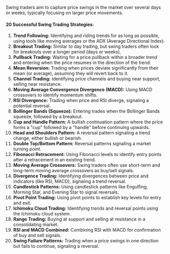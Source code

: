 Swing traders aim to capture price swings in the market over several days or weeks, typically focusing on larger price movements.

#### 20 Successful Swing Trading Strategies:

1. **Trend Following:** Identifying and riding trends for as long as possible, using tools like moving averages or the ADX (Average Directional Index).
2. **Breakout Trading:** Similar to day trading, but swing traders often look for breakouts over a longer period (days or weeks).
3. **Pullback Trading:** Waiting for a price pullback within a broader trend and entering when the price resumes in the direction of the trend.
4. **Mean Reversion:** Trading when prices deviate significantly from their mean (or average), assuming they will revert back to it.
5. **Channel Trading:** Identifying price channels and buying near support, selling near resistance.
6. **Moving Average Convergence Divergence (MACD):** Using MACD crossovers to identify momentum shifts.
7. **RSI Divergence:** Trading when price and RSI diverge, signaling a potential reversal.
8. **Bollinger Bands (Squeeze):** Entering trades when the Bollinger Bands squeeze, followed by a breakout.
9. **Cup and Handle Pattern:** A bullish continuation pattern where the price forms a "cup" followed by a "handle" before continuing upwards.
10. **Head and Shoulders Pattern:** A reversal pattern signaling a trend change, either bullish or bearish.
11. **Double Top/Bottom Pattern:** Reversal patterns signaling a market turning point.
12. **Fibonacci Retracement:** Using Fibonacci levels to identify entry points after a retracement in an existing trend.
13. **Moving Average Crossovers:** Swing traders often use short-term and long-term moving average crossovers as buy/sell signals.
14. **Divergence Trading:** Identifying divergences between price and indicators (like RSI, MACD), signaling a trend reversal.
15. **Candlestick Patterns:** Using candlestick patterns like Engulfing, Morning Star, and Evening Star to signal reversals.
16. **Pivot Point Trading:** Using pivot points to establish key levels for entry and exit.
17. **Ichimoku Cloud Trading:** Identifying trends and reversal points using the Ichimoku cloud system.
18. **Range Trading:** Buying at support and selling at resistance in a consolidating market.
19. **RSI and MACD Combined:** Combining RSI with MACD for confirmation of buy and sell signals.
20. **Swing Failure Patterns:** Trading when a price swings in one direction but fails to continue, signaling a reversal.